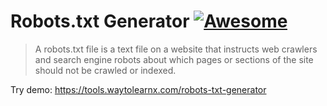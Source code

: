 # Robots.txt Generator [![Awesome](https://cdn.rawgit.com/sindresorhus/awesome/d7305f38d29fed78fa85652e3a63e154dd8e8829/media/badge.svg)](https://github.com/sindresorhus/awesome)

>A robots.txt file is a text file on a website that instructs web crawlers and search engine robots about which pages or sections of the site should not be crawled or indexed.

Try demo: https://tools.waytolearnx.com/robots-txt-generator
